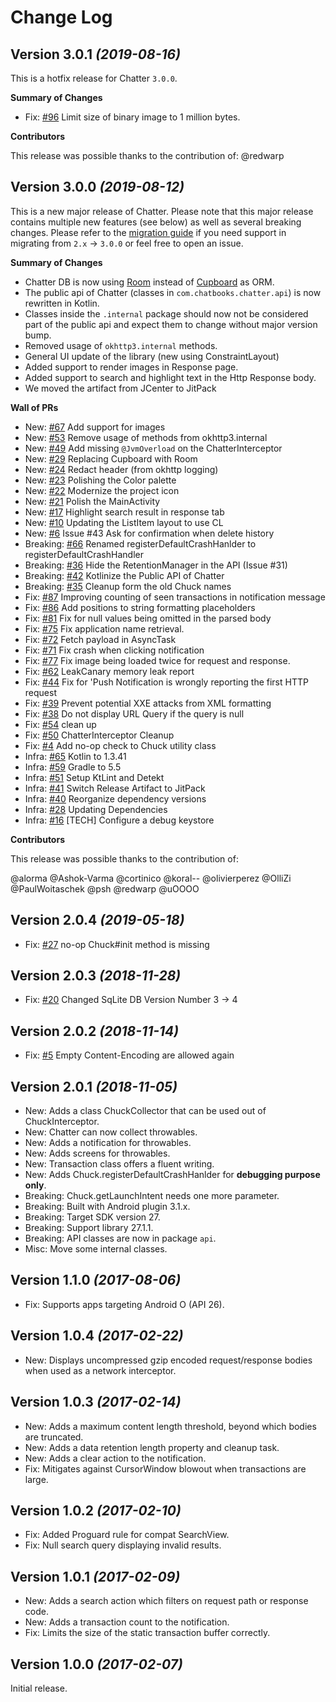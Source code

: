 Change Log
==========

Version 3.0.1 *(2019-08-16)*
----------------------------

This is a hotfix release for Chatter `3.0.0`.

**Summary of Changes**

* Fix: [#96] Limit size of binary image to 1 million bytes.

**Contributors**

This release was possible thanks to the contribution of: @redwarp


Version 3.0.0 *(2019-08-12)*
----------------------------

This is a new major release of Chatter. Please note that this major release contains multiple new features (see below) as well as several breaking changes. Please refer to the [migration guide](/docs/migrating-from-2.0.md) if you need support in migrating from `2.x` -> `3.0.0` or feel free to open an issue.

**Summary of Changes**

* Chatter DB is now using [Room](https://developer.android.com/topic/libraries/architecture/room) instead of [Cupboard](https://bitbucket.org/littlerobots/cupboard/wiki/Home) as ORM.
* The public api of Chatter (classes in `com.chatbooks.chatter.api`) is now rewritten in Kotlin.
* Classes inside the `.internal` package should now not be considered part of the public api and expect them to change without major version bump.
* Removed usage of `okhttp3.internal` methods.
* General UI update of the library (new using ConstraintLayout)
* Added support to render images in Response page.
* Added support to search and highlight text in the Http Response body.
* We moved the artifact from JCenter to JitPack

**Wall of PRs**

* New: [#67] Add support for images
* New: [#53] Remove usage of methods from okhttp3.internal
* New: [#49] Add missing `@JvmOverload` on the ChatterInterceptor
* New: [#29] Replacing Cupboard with Room
* New: [#24] Redact header (from okhttp logging)
* New: [#23] Polishing the Color palette
* New: [#22] Modernize the project icon
* New: [#21] Polish the MainActivity
* New: [#17] Highlight search result in response tab
* New: [#10] Updating the ListItem layout to use CL
* New: [#6] Issue #43 Ask for confirmation when delete history
* Breaking: [#66] Renamed registerDefaultCrashHanlder to registerDefaultCrashHandler
* Breaking: [#36] Hide the RetentionManager in the API (Issue #31)
* Breaking: [#42] Kotlinize the Public API of Chatter
* Breaking: [#35] Cleanup form the old Chuck names
* Fix: [#87] Improving counting of seen transactions in notification message
* Fix: [#86] Add positions to string formatting placeholders
* Fix: [#81] Fix for null values being omitted in the parsed body
* Fix: [#75] Fix application name retrieval.
* Fix: [#72] Fetch payload in AsyncTask
* Fix: [#71] Fix crash when clicking notification
* Fix: [#77] Fix image being loaded twice for request and response.
* Fix: [#62] LeakCanary memory leak report
* Fix: [#44] Fix for 'Push Notification is wrongly reporting the first HTTP request
* Fix: [#39] Prevent potential XXE attacks from XML formatting
* Fix: [#38] Do not display URL Query if the query is null
* Fix: [#54] clean up
* Fix: [#50] ChatterInterceptor Cleanup
* Fix: [#4] Add no-op check to Chuck utility class
* Infra: [#65] Kotlin to 1.3.41
* Infra: [#59] Gradle to 5.5
* Infra: [#51] Setup KtLint and Detekt
* Infra: [#41] Switch Release Artifact to JitPack
* Infra: [#40] Reorganize dependency versions
* Infra: [#28] Updating Dependencies
* Infra: [#16] [TECH] Configure a debug keystore

**Contributors**

This release was possible thanks to the contribution of:

@alorma
@Ashok-Varma
@cortinico
@koral--
@olivierperez
@OlliZi
@PaulWoitaschek
@psh
@redwarp
@uOOOO

Version 2.0.4 *(2019-05-18)*
----------------------------

 * Fix: [#27] no-op Chuck#init method is missing

Version 2.0.3 *(2018-11-28)*
----------------------------

 * Fix: [#20] Changed SqLite DB Version Number 3 -> 4

Version 2.0.2 *(2018-11-14)*
----------------------------

 * Fix: [#5] Empty Content-Encoding are allowed again

Version 2.0.1 *(2018-11-05)*
----------------------------

 * New: Adds a class ChuckCollector that can be used out of ChuckInterceptor.
 * New: Chatter can now collect throwables.
 * New: Adds a notification for throwables.
 * New: Adds screens for throwables.
 * New: Transaction class offers a fluent writing.
 * New: Adds Chuck.registerDefaultCrashHanlder for **debugging purpose only**.
 * Breaking: Chuck.getLaunchIntent needs one more parameter.
 * Breaking: Built with Android plugin 3.1.x.
 * Breaking: Target SDK version 27.
 * Breaking: Support library 27.1.1.
 * Breaking: API classes are now in package `api`.
 * Misc: Move some internal classes.

Version 1.1.0 *(2017-08-06)*
----------------------------

 * Fix: Supports apps targeting Android O (API 26).

Version 1.0.4 *(2017-02-22)*
----------------------------

 * New: Displays uncompressed gzip encoded request/response bodies when used as a network interceptor.

Version 1.0.3 *(2017-02-14)*
----------------------------

 * New: Adds a maximum content length threshold, beyond which bodies are truncated.
 * New: Adds a data retention length property and cleanup task.
 * New: Adds a clear action to the notification.
 * Fix: Mitigates against CursorWindow blowout when transactions are large.

Version 1.0.2 *(2017-02-10)*
----------------------------

 * Fix: Added Proguard rule for compat SearchView.
 * Fix: Null search query displaying invalid results.

Version 1.0.1 *(2017-02-09)*
----------------------------

 * New: Adds a search action which filters on request path or response code.
 * New: Adds a transaction count to the notification.
 * Fix: Limits the size of the static transaction buffer correctly.

Version 1.0.0 *(2017-02-07)*
----------------------------

Initial release.

[#4]: https://github.com/ChatterTeam/chatter/pull/4
[#5]: https://github.com/ChatterTeam/chatter/pull/5
[#6]: https://github.com/ChatterTeam/chatter/pull/6
[#10]: https://github.com/ChatterTeam/chatter/pull/10
[#16]: https://github.com/ChatterTeam/chatter/pull/16
[#17]: https://github.com/ChatterTeam/chatter/pull/17
[#20]: https://github.com/ChatterTeam/chatter/pull/20
[#21]: https://github.com/ChatterTeam/chatter/pull/21
[#22]: https://github.com/ChatterTeam/chatter/pull/22
[#23]: https://github.com/ChatterTeam/chatter/pull/23
[#24]: https://github.com/ChatterTeam/chatter/pull/24
[#25]: https://github.com/ChatterTeam/chatter/pull/25
[#27]: https://github.com/ChatterTeam/chatter/pull/27
[#28]: https://github.com/ChatterTeam/chatter/pull/28
[#29]: https://github.com/ChatterTeam/chatter/pull/29
[#33]: https://github.com/ChatterTeam/chatter/pull/33
[#34]: https://github.com/ChatterTeam/chatter/pull/34
[#35]: https://github.com/ChatterTeam/chatter/pull/35
[#36]: https://github.com/ChatterTeam/chatter/pull/36
[#38]: https://github.com/ChatterTeam/chatter/pull/38
[#39]: https://github.com/ChatterTeam/chatter/pull/39
[#40]: https://github.com/ChatterTeam/chatter/pull/40
[#41]: https://github.com/ChatterTeam/chatter/pull/41
[#42]: https://github.com/ChatterTeam/chatter/pull/42
[#44]: https://github.com/ChatterTeam/chatter/pull/44
[#47]: https://github.com/ChatterTeam/chatter/pull/47
[#48]: https://github.com/ChatterTeam/chatter/pull/48
[#49]: https://github.com/ChatterTeam/chatter/pull/49
[#50]: https://github.com/ChatterTeam/chatter/pull/50
[#51]: https://github.com/ChatterTeam/chatter/pull/51
[#53]: https://github.com/ChatterTeam/chatter/pull/53
[#54]: https://github.com/ChatterTeam/chatter/pull/54
[#59]: https://github.com/ChatterTeam/chatter/pull/59
[#62]: https://github.com/ChatterTeam/chatter/pull/62
[#63]: https://github.com/ChatterTeam/chatter/pull/63
[#65]: https://github.com/ChatterTeam/chatter/pull/65
[#66]: https://github.com/ChatterTeam/chatter/pull/66
[#67]: https://github.com/ChatterTeam/chatter/pull/67
[#71]: https://github.com/ChatterTeam/chatter/pull/71
[#72]: https://github.com/ChatterTeam/chatter/pull/72
[#75]: https://github.com/ChatterTeam/chatter/pull/75
[#77]: https://github.com/ChatterTeam/chatter/pull/77
[#81]: https://github.com/ChatterTeam/chatter/pull/81
[#86]: https://github.com/ChatterTeam/chatter/pull/86
[#87]: https://github.com/ChatterTeam/chatter/pull/87
[#96]: https://github.com/ChatterTeam/chatter/pull/96

